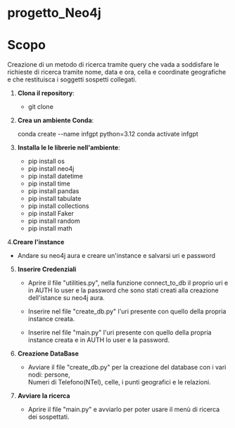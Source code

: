 # progetto_Neo4j

# Scopo
Creazione di un metodo di ricerca tramite query che vada a soddisfare le richieste di ricerca tramite nome, data e ora, cella e coordinate geografiche e che restituisca i soggetti sospetti collegati. 

1. **Clona il repository**:
   - git  clone <URL del repository>

2. **Crea un ambiente Conda**:

   conda create --name infgpt python=3.12
   conda activate infgpt

3. **Installa le le librerie nell'ambiente**:
   
    - pip install os
    - pip install neo4j
    - pip install datetime
    - pip install time
    - pip install pandas
    - pip install tabulate
    - pip install collections
    - pip install Faker
    - pip install random
    - pip install math

4.**Creare l'instance**
   - Andare su neo4j aura e creare un'instance e salvarsi uri e password

5. **Inserire Credenziali**

   - Aprire il file "utilities.py", nella funzione connect_to_db il proprio uri e in AUTH lo         user e la password che sono      stati creati alla creazione dell'istance su neo4j aura.

   - Inserire nel file "create_db.py" l'uri presente con quello della propria instance creata.
  
   - Inserire nel file "main.py" l'uri presente con quello della propria instance creata e in        AUTH lo user e la password.

6. **Creazione DataBase**
   - Avviare il file "create_db.py" per la creazione del database con i vari nodi: persone,     
     Numeri di Telefono(NTel), celle, i punti geografici e le relazioni.

7. **Avviare la ricerca**
   - Aprire il file "main.py" e avviarlo per poter usare il menù di ricerca dei sospettati.
   

   


    
